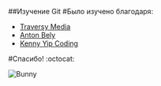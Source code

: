 ##Изучение Git
#Было изучено благодаря:
- [Traversy Media](https://www.youtube.com/watch?v=SWYqp7iY_Tc)
- [Anton Bely](https://www.youtube.com/watch?v=Dlr_E7WfA08)
- [Kenny Yip Coding](https://www.youtube.com/watch?v=OltY8JIaP-4)

#Спасибо! :octocat:



![Bunny](https://i.pinimg.com/originals/b7/15/f5/b715f50d9bfeef0982ff28b1d7f6dde4.gif)
